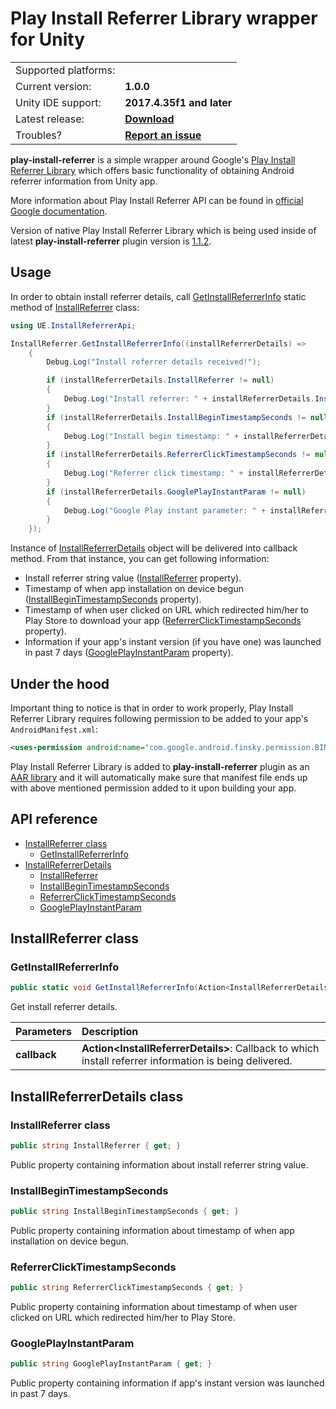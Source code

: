 # Play Install Referrer Library wrapper for Unity

<table align="center">
    <tr>
        <td align="left">Supported platforms:</td>
        <td align="left"><img src="https://images-fe.ssl-images-amazon.com/images/I/21EctgvtXUL.png" width="16"></td>
    </tr>
    <tr>
        <td align="left">Current version:</td>
        <td align="left"><b>1.0.0</b></td>
    </tr>
    <tr>
        <td align="left">Unity IDE support:</td>
        <td align="left"><b>2017.4.35f1 and later</b></td>
    </tr>
    <tr>
        <td align="left">Latest release:</td>
        <td align="left"><a href=https://github.com/uerceg/play-install-referrer-unity/releases/tag/v1.0.0"><b>Download</b></a></td>
    </tr>
    <tr>
        <td align="left">Troubles?</td>
        <td align="left"><a href="https://github.com/uerceg/play-install-referrer-unity/issues/new"><b>Report an issue</b></a></td>
    </tr>
</table>

**play-install-referrer** is a simple wrapper around Google's [Play Install Referrer Library](https://developer.android.com/google/play/installreferrer/library) which offers basic functionality of obtaining Android referrer information from Unity app.

More information about Play Install Referrer API can be found in [official Google documentation](https://developer.android.com/google/play/installreferrer/igetinstallreferrerservice).

Version of native Play Install Referrer Library which is being used inside of latest **play-install-referrer** plugin version is [1.1.2](https://mvnrepository.com/artifact/com.android.installreferrer/installreferrer/1.1.2).

## Usage

In order to obtain install referrer details, call [GetInstallReferrerInfo](#api-ir-getinstallreferrerinfo) static method of [InstallReferrer](#api-installreferrer) class:

```csharp
using UE.InstallReferrerApi;

InstallReferrer.GetInstallReferrerInfo((installReferrerDetails) =>
    {
        Debug.Log("Install referrer details received!");

        if (installReferrerDetails.InstallReferrer != null)
        {
            Debug.Log("Install referrer: " + installReferrerDetails.InstallReferrer);
        }
        if (installReferrerDetails.InstallBeginTimestampSeconds != null)
        {
            Debug.Log("Install begin timestamp: " + installReferrerDetails.InstallBeginTimestampSeconds);
        }
        if (installReferrerDetails.ReferrerClickTimestampSeconds != null)
        {
            Debug.Log("Referrer click timestamp: " + installReferrerDetails.ReferrerClickTimestampSeconds);
        }
        if (installReferrerDetails.GooglePlayInstantParam != null)
        {
            Debug.Log("Google Play instant parameter: " + installReferrerDetails.GooglePlayInstantParam);
        }
    });
```

Instance of [InstallReferrerDetails](#api-installreferrerdetails) object will be delivered into callback method. From that instance, you can get following information:

- Install referrer string value ([InstallReferrer](#api-ird-installreferrer) property).
- Timestamp of when app installation on device begun ([InstallBeginTimestampSeconds](#api-ird-installbegintimestampseconds) property).
- Timestamp of when user clicked on URL which redirected him/her to Play Store to download your app ([ReferrerClickTimestampSeconds](#api-ird-referrerclicktimestampseconds) property).
- Information if your app's instant version (if you have one) was launched in past 7 days ([GooglePlayInstantParam](#api-ird-googleplayinstantparam) property).

## Under the hood

Important thing to notice is that in order to work properly, Play Install Referrer Library requires following permission to be added to your app's `AndroidManifest.xml`:

```xml
<uses-permission android:name="com.google.android.finsky.permission.BIND_GET_INSTALL_REFERRER_SERVICE"/>
```

Play Install Referrer Library is added to **play-install-referrer** plugin as an [AAR library](./Assets/Android/installreferrer-1.1.2.aar) and it will automatically make sure that manifest file ends up with above mentioned permission added to it upon building your app.

## API reference
   * [InstallReferrer class](#api-installreferrer)
      * [GetInstallReferrerInfo](#api-ir-getinstallreferrerinfo)
   * [InstallReferrerDetails](#api-installreferrerdetails)
      * [InstallReferrer](#api-ird-installreferrer)
      * [InstallBeginTimestampSeconds](#api-ird-installbegintimestampseconds)
      * [ReferrerClickTimestampSeconds](#api-ird-referrerclicktimestampseconds)
      * [GooglePlayInstantParam](#api-ird-googleplayinstantparam)
      
<a id="api-installreferrer"></a>InstallReferrer class
---

### <a id="api-ir-getinstallreferrerinfo"></a>GetInstallReferrerInfo

```csharp
public static void GetInstallReferrerInfo(Action<InstallReferrerDetails> callback)
```

Get install referrer details.

| Parameters | Description |
| :------------- |:------------- |
| **callback** | **Action\<InstallReferrerDetails\>**: Callback to which install referrer information is being delivered. |

<a id="api-installreferrerdetails"></a>InstallReferrerDetails class
---

### <a id="api-ird-installreferrer"></a>InstallReferrer class

```csharp
public string InstallReferrer { get; }
```

Public property containing information about install referrer string value.

### <a id="api-ird-installbegintimestampseconds"></a>InstallBeginTimestampSeconds

```csharp
public string InstallBeginTimestampSeconds { get; }
```

Public property containing information about timestamp of when app installation on device begun.

### <a id="api-ird-referrerclicktimestampseconds"></a>ReferrerClickTimestampSeconds

```csharp
public string ReferrerClickTimestampSeconds { get; }
```

Public property containing information about timestamp of when user clicked on URL which redirected him/her to Play Store.

### <a id="api-ird-googleplayinstantparam"></a>GooglePlayInstantParam

```csharp
public string GooglePlayInstantParam { get; }
```

Public property containing information if app's instant version was launched in past 7 days.
